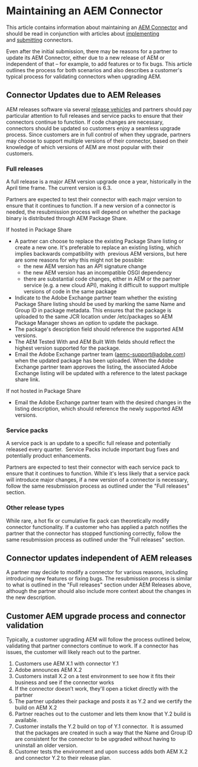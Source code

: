 Maintaining an AEM Connector
============================

This article contains information about maintaining an [AEM Connector](www.adobe.io/apis/experiencecloud/aem/aemconnectors.html) and should be read in conjunction with articles about [implementing](implement.md) and [submitting](submit.md) connectors.

Even after the initial submission, there may be reasons for a partner to update its AEM Connector, either due to a new release of AEM or independent of that – for example, to add features or to fix bugs. This article outlines the process for both scenarios and also describes a customer's typical process for validating connectors when upgrading AEM. 

Connector Updates due to AEM Releases
-------------------------------------

AEM releases software via several [release vehicles](https://docs.adobe.com/docs/en/aem/6-3/deploy/maintenance-release-vehicle-definitions.html) and partners should pay particular attention to full releases and service packs to ensure that their connectors continue to function. If code changes are necessary, connectors should be updated so customers enjoy a seamless upgrade process. Since customers are in full control of when they upgrade, partners may choose to support multiple versions of their connector, based on their knowledge of which versions of AEM are most popular with their customers. 

### Full releases

A full release is a major AEM version upgrade once a year, historically in the April time frame. The current version is 6.3. 

Partners are expected to test their connector with each major version to ensure that it continues to function. If a new version of a connector is needed, the resubmission process will depend on whether the package binary is distributed through AEM Package Share.

If hosted in Package Share 

*   A partner can choose to replace the existing Package Share listing or create a new one. It's preferable to replace an existing listing, which implies backwards compatibility with  previous AEM versions, but here are some reasons for why this might not be possible:
    *   the new AEM version has an API signature change
    *   the new AEM version has an incompatible OSGI dependency
    *   there are substantial code changes, either in AEM or the partner service (e.g. a new cloud API), making it difficult to support multiple versions of code in the same package
*   Indicate to the Adobe Exchange partner team whether the existing Package Share listing should be used by marking the same Name and Group ID in package metadata. This ensures that the package is uploaded to the same JCR location under /etc/packages so AEM Package Manager shows an option to update the package.
*   The package's description field should reference the supported AEM versions.
*   The AEM Tested With and AEM Built With fields should reflect the highest version supported for the package. 
*   Email the Adobe Exchange partner team ([aemc-support@adobe.com](mailto:aemc-support@adobe.com)) when the updated package has been uploaded. When the Adobe Exchange partner team approves the listing, the associated Adobe Exchange listing will be updated with a reference to the latest package share link.

If not hosted in Package Share

*   Email the Adobe Exchange partner team with the desired changes in the listing description, which should reference the newly supported AEM versions. 

### Service packs

A service pack is an update to a specific full release and potentially released every quarter.  Service Packs include important bug fixes and potentially product enhancements.

Partners are expected to test their connector with each service pack to ensure that it continues to function. While it's less likely that a service pack will introduce major changes, if a new version of a connector is necessary, follow the same resubmission process as outlined under the "Full releases" section. 

### Other release types

While rare, a hot fix or cumulative fix pack can theoretically modify connector functionality. If a customer who has applied a patch notifies the partner that the connector has stopped functioning correctly, follow the same resubmission process as outlined under the "Full releases" section.

Connector updates independent of AEM releases
---------------------------------------------

A partner may decide to modify a connector for various reasons, including introducing new features or fixing bugs. The resubmission process is similar to what is outlined in the "Full releases" section under AEM Releases above, although the partner should also include more context about the changes in the new description. 

Customer AEM upgrade process and connector validation
-----------------------------------------------------

Typically, a customer upgrading AEM will follow the process outlined below, validating that partner connectors continue to work. If a connector has issues, the customer will likely reach out to the partner.

1.  Customers use AEM X.1 with connector Y.1
2.  Adobe announces AEM X.2
3.  Customers install X.2 on a test environment to see how it fits their business and see if the connector works
4.  If the connector doesn’t work, they'll open a ticket directly with the partner
5.  The partner updates their package and posts it as Y.2 and we certify the build on AEM X.2
6.  Partner reaches out to the customer and lets them know that Y.2 build is available.
7.  Customer installs the Y.2 build on top of Y.1 connector.  It is assumed that the packages are created in such a way that the Name and Group ID are consistent for the connector to be upgraded without having to uninstall an older version.
8.  Customer tests the environment and upon success adds both AEM X.2 and connector Y.2 to their release plan.
